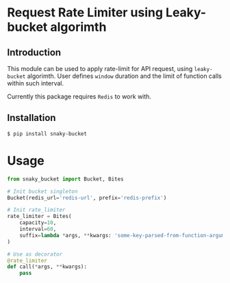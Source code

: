 # Request Rate Limiter using Leaky-bucket algorimth


## Introduction
This module can be used to apply rate-limit for API request, using `leaky-bucket` algorimth. User defines `window`
duration and the limit of function calls within such interval.

Currently this package requires `Redis` to work with.

## Installation

``` shell
$ pip install snaky-bucket
```

# Usage

``` python
from snaky_bucket import Bucket, Bites

# Init bucket singleton
Bucket(redis_url='redis-url', prefix='redis-prefix')

# Init rate_limiter
rate_limiter = Bites(
    capacity=10,
    interval=60,
    suffix=lambda *args, **kwargs: 'some-key-parsed-from-function-argument',
)

# Use as decorator
@rate_limiter
def call(*args, **kwargs):
    pass
```
